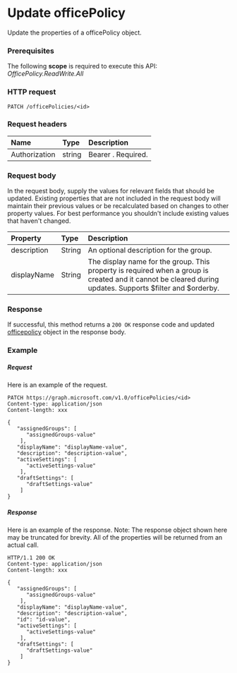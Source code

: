 # Update officePolicy

Update the properties of a officePolicy object.
### Prerequisites
The following **scope** is required to execute this API: *OfficePolicy.ReadWrite.All*

### HTTP request
<!-- { "blockType": "ignored" } -->
```http
PATCH /officePolicies/<id>
```
### Request headers
| Name       | Type | Description|
|:-----------|:------|:----------|
| Authorization  | string  | Bearer <token>. Required. |

### Request body
In the request body, supply the values for relevant fields that should be updated. Existing properties that are not included in the request body will maintain their previous values or be recalculated based on changes to other property values. For best performance you shouldn't include existing values that haven't changed.

| Property	   | Type	|Description|
|:---------------|:--------|:----------|
|description|String|An optional description for the group. |
|displayName|String|The display name for the group. This property is required when a group is created and it cannot be cleared during updates. Supports $filter and $orderby.|

### Response
If successful, this method returns a `200 OK` response code and updated [officepolicy](../resources/officepolicy.md) object in the response body.
### Example
##### Request
Here is an example of the request.
<!-- {
  "blockType": "request",
  "name": "update_officepolicy"
}-->
```http
PATCH https://graph.microsoft.com/v1.0/officePolicies/<id>
Content-type: application/json
Content-length: xxx

{
   "assignedGroups": [
      "assignedGroups-value"
    ],
   "displayName": "displayName-value",
   "description": "description-value",
   "activeSettings": [
      "activeSettings-value"
    ],
   "draftSettings": [
      "draftSettings-value"
    ]
}
```
##### Response
Here is an example of the response. Note: The response object shown here may be truncated for brevity. All of the properties will be returned from an actual call.
<!-- {
  "blockType": "response",
  "truncated": true,
  "@odata.type": "microsoft.graph.group"
} -->
```http
HTTP/1.1 200 OK
Content-type: application/json
Content-length: xxx

{
   "assignedGroups": [
      "assignedGroups-value"
    ],
   "displayName": "displayName-value",
   "description": "description-value",
   "id": "id-value",
   "activeSettings": [
      "activeSettings-value"
    ],
   "draftSettings": [
      "draftSettings-value"
    ]
}
```

<!-- uuid: 8fcb5dbc-d5aa-4681-8e31-b001d5168d79
2015-10-25 14:57:30 UTC -->
<!-- {
  "type": "#page.annotation",
  "description": "Update group",
  "keywords": "",
  "section": "documentation",
  "tocPath": ""
}-->
